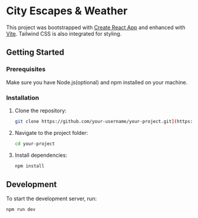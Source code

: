 # City Escapes & Weather

This project was bootstrapped with [Create React App](https://create-react-app.dev/) and enhanced with [Vite](https://vitejs.dev/). Tailwind CSS is also integrated for styling.


## Getting Started

### Prerequisites

Make sure you have Node.js(optional) and npm installed on your machine.

### Installation

1. Clone the repository:

    ```bash
    git clone https://github.com/your-username/your-project.git](https://github.com/nkouki98/firebasereactapp.git
    ```

2. Navigate to the project folder:

    ```bash
    cd your-project
    ```

3. Install dependencies:

    ```bash
    npm install
    ```

## Development

To start the development server, run:

```bash
npm run dev
